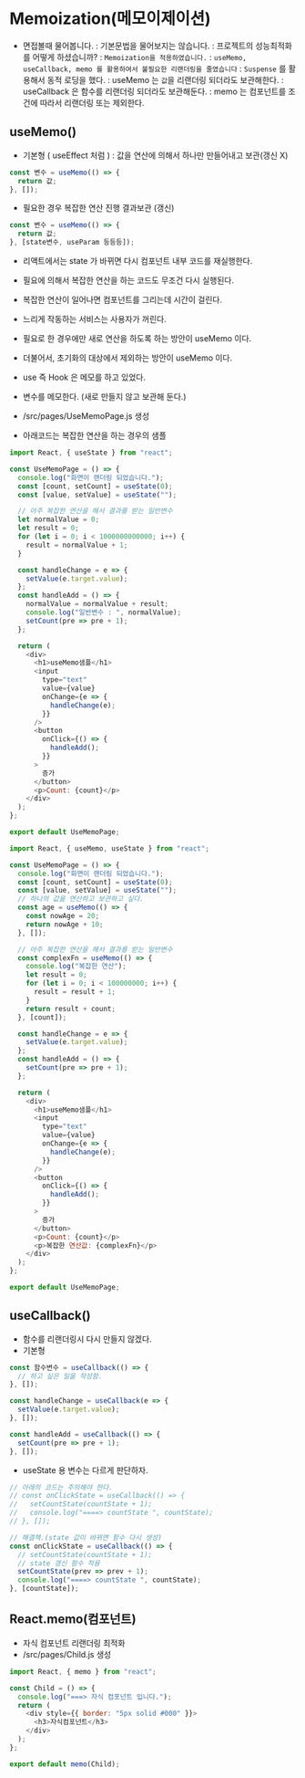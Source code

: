 # Memoization(메모이제이션)

- 면접볼때 물어봅니다.
  : 기본문법을 물어보지는 않습니다.
  : 프로젝트의 성능최적화를 어떻게 하셨습니까?
  : `Memoization을 적용하였습니다.`
  : `useMemo, useCallback, memo 를 활용하여서 불필요한 리랜더링을 줄였습니다`
  : `Suspense` 를 활용해서 동적 로딩을 했다.
  : useMemo 는 `값`을 리랜더링 되더라도 보관해한다.
  : useCallback 은 함수를 리랜더링 되더라도 보관해둔다.
  : memo 는 컴포넌트를 조건에 따라서 리랜더링 또는 제외한다.

## useMemo()

- 기본형 ( useEffect 처럼 )
  : 값을 연산에 의해서 하나만 만들어내고 보관(갱신 X)

```js
const 변수 = useMemo(() => {
  return 값;
}, []);
```

- 필요한 경우 복잡한 연산 진행 결과보관 (갱신)

```js
const 변수 = useMemo(() => {
  return 값;
}, [state변수, useParam 등등등]);
```

- 리액트에서는 state 가 바뀌면 다시 컴포넌트 내부 코드를 재실행한다.
- 필요에 의해서 복잡한 연산을 하는 코드도 무조건 다시 실행된다.
- 복잡한 연산이 일어나면 컴포넌트를 그리는데 시간이 걸린다.
- 느리게 작동하는 서비스는 사용자가 꺼린다.
- 필요로 한 경우에만 새로 연산을 하도록 하는 방안이 useMemo 이다.
- 더불어서, 초기화의 대상에서 제외하는 방안이 useMemo 이다.

- use 즉 Hook 은 메모를 하고 있었다.
- 변수를 메모한다. (새로 만들지 않고 보관해 둔다.)
- /src/pages/UseMemoPage.js 생성
- 아래코드는 복잡한 연산을 하는 경우의 샘플

```js
import React, { useState } from "react";

const UseMemoPage = () => {
  console.log("화면이 랜더링 되었습니다.");
  const [count, setCount] = useState(0);
  const [value, setValue] = useState("");

  // 아주 복잡한 연산을 해서 결과를 받는 일반변수
  let normalValue = 0;
  let result = 0;
  for (let i = 0; i < 1000000000000; i++) {
    result = normalValue + 1;
  }

  const handleChange = e => {
    setValue(e.target.value);
  };
  const handleAdd = () => {
    normalValue = normalValue + result;
    console.log("일반변수 : ", normalValue);
    setCount(pre => pre + 1);
  };

  return (
    <div>
      <h1>useMemo샘플</h1>
      <input
        type="text"
        value={value}
        onChange={e => {
          handleChange(e);
        }}
      />
      <button
        onClick={() => {
          handleAdd();
        }}
      >
        증가
      </button>
      <p>Count: {count}</p>
    </div>
  );
};

export default UseMemoPage;
```

```js
import React, { useMemo, useState } from "react";

const UseMemoPage = () => {
  console.log("화면이 랜더링 되었습니다.");
  const [count, setCount] = useState(0);
  const [value, setValue] = useState("");
  // 하나의 값을 연산하고 보관하고 싶다.
  const age = useMemo(() => {
    const nowAge = 20;
    return nowAge + 10;
  }, []);

  // 아주 복잡한 연산을 해서 결과를 받는 일반변수
  const complexFn = useMemo(() => {
    console.log("복잡한 연산");
    let result = 0;
    for (let i = 0; i < 100000000; i++) {
      result = result + 1;
    }
    return result + count;
  }, [count]);

  const handleChange = e => {
    setValue(e.target.value);
  };
  const handleAdd = () => {
    setCount(pre => pre + 1);
  };

  return (
    <div>
      <h1>useMemo샘플</h1>
      <input
        type="text"
        value={value}
        onChange={e => {
          handleChange(e);
        }}
      />
      <button
        onClick={() => {
          handleAdd();
        }}
      >
        증가
      </button>
      <p>Count: {count}</p>
      <p>복잡한 연산값: {complexFn}</p>
    </div>
  );
};

export default UseMemoPage;
```

## useCallback()

- 함수를 리랜더링시 다시 만들지 않겠다.
- 기본형

```js
const 함수변수 = useCallback(() => {
  // 하고 싶은 일을 작성함.
}, []);
```

```js
const handleChange = useCallback(e => {
  setValue(e.target.value);
}, []);

const handleAdd = useCallback(() => {
  setCount(pre => pre + 1);
}, []);
```

- useState 용 변수는 다르게 판단하자.

```js
// 아래의 코드는 주의해야 한다.
// const onClickState = useCallback(() => {
//   setCountState(countState + 1);
//   console.log("====> countState ", countState);
// }, []);

// 해결책.(state 값이 바뀌면 함수 다시 생성)
const onClickState = useCallback(() => {
  // setCountState(countState + 1);
  // state 갱신 함수 적용
  setCountState(prev => prev + 1);
  console.log("====> countState ", countState);
}, [countState]);
```

## React.memo(컴포넌트)

- 자식 컴포넌트 리랜더링 최적화
- /src/pages/Child.js 생성

```js
import React, { memo } from "react";

const Child = () => {
  console.log("===> 자식 컴포넌트 입니다.");
  return (
    <div style={{ border: "5px solid #000" }}>
      <h3>자식컴포넌트</h3>
    </div>
  );
};

export default memo(Child);
```
